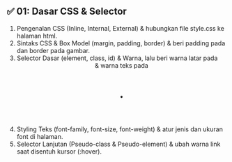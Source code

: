 ## ✅ 01: Dasar CSS & Selector
01. Pengenalan CSS (Inline, Internal, External) & hubungkan file style.css ke halaman html.
02. Sintaks CSS & Box Model (margin, padding, border) & beri padding pada <body> dan border pada gambar.
03. Selector Dasar (element, class, id) & Warna, lalu beri warna latar pada <header> & warna teks pada <h1>.
04. Styling Teks (font-family, font-size, font-weight) & atur jenis dan ukuran font di halaman.
05. Selector Lanjutan (Pseudo-class & Pseudo-element) & ubah warna link saat disentuh kursor (:hover).

